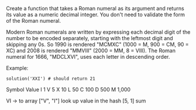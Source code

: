 Create a function that takes a Roman numeral as its argument and returns its value as a numeric decimal integer. You don't need to validate the form of the Roman numeral.

Modern Roman numerals are written by expressing each decimal digit of the number to be encoded separately, starting with the leftmost digit and skipping any 0s. So 1990 is rendered "MCMXC" (1000 = M, 900 = CM, 90 = XC) and 2008 is rendered "MMVIII" (2000 = MM, 8 = VIII). The Roman numeral for 1666, "MDCLXVI", uses each letter in descending order.

Example:
```
solution('XXI') # should return 21
```

Symbol    Value
I          1
V          5
X          10
L          50
C          100
D          500
M          1,000

VI -> to array
["V", "I"]
look up value in the hash
[5, 1]
sum

